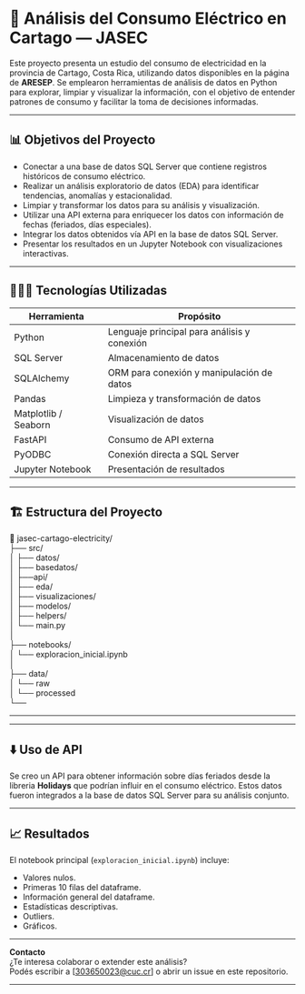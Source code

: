 # 🔌 Análisis del Consumo Eléctrico en Cartago — JASEC

Este proyecto presenta un estudio del consumo de electricidad en la provincia de Cartago, Costa Rica, utilizando datos disponibles en la página de **ARESEP**. Se emplearon herramientas de análisis de datos en Python para explorar, limpiar y visualizar la información, con el objetivo de entender patrones de consumo y facilitar la toma de decisiones informadas.

---

## 📊 Objetivos del Proyecto

- Conectar a una base de datos SQL Server que contiene registros históricos de consumo eléctrico.
- Realizar un análisis exploratorio de datos (EDA) para identificar tendencias, anomalías y estacionalidad.
- Limpiar y transformar los datos para su análisis y visualización.
- Utilizar una API externa para enriquecer los datos con información de fechas (feriados, días especiales).
- Integrar los datos obtenidos vía API en la base de datos SQL Server.
- Presentar los resultados en un Jupyter Notebook con visualizaciones interactivas.

---

## 🧑🏻‍💻 Tecnologías Utilizadas

| Herramienta     | Propósito                                      |
|-----------------|------------------------------------------------|
| Python          | Lenguaje principal para análisis y conexión    |
| SQL Server      | Almacenamiento de datos                        |
| SQLAlchemy      | ORM para conexión y manipulación de datos      |
| Pandas          | Limpieza y transformación de datos             |
| Matplotlib / Seaborn | Visualización de datos                    |
| FastAPI         | Consumo de API externa                         |
| PyODBC          | Conexión directa a SQL Server                  |
| Jupyter Notebook| Presentación de resultados                     |

---

## 🏗️ Estructura del Proyecto

📁 jasec-cartago-electricity/  
├── src/  
│  ├── datos/  
│  ├── basedatos/  
│  ├──api/  
│  ├── eda/  
│  ├── visualizaciones/  
│  ├── modelos/  
│  ├── helpers/  
│  └── main.py  
│  
├── notebooks/  
│  └── exploracion_inicial.ipynb  
│  
├── data/  
│    └── raw  
│    └── processed  
└── 

---

---

## ⬇️ Uso de API

Se creo un API para obtener información sobre días feriados desde la libreria **Holidays** que podrían influir en el consumo eléctrico. Estos datos fueron integrados a la base de datos SQL Server para su análisis conjunto.

---

## 📈 Resultados

El notebook principal (`exploracion_inicial.ipynb`) incluye:

- Valores nulos.
- Primeras 10 filas del dataframe.
- Información general del dataframe.
- Estadísticas descriptivas.
- Outliers.
- Gráficos.
  
---

 **Contacto**  
¿Te interesa colaborar o extender este análisis?  
Podés escribir a [303650023@cuc.cr] o abrir un issue en este repositorio.  

---
